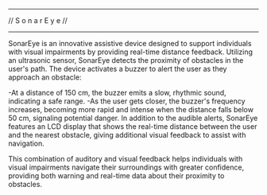 ----------------------

// S o n a r  E y e //   

---------------------- 

SonarEye is an innovative assistive device designed to support individuals with visual impairments by providing real-time distance feedback. Utilizing an ultrasonic sensor, SonarEye detects the proximity of obstacles in the user's path. The device activates a buzzer to alert the user as they approach an obstacle:

-At a distance of 150 cm, the buzzer emits a slow, rhythmic sound, indicating a safe range.
-As the user gets closer, the buzzer's frequency increases, becoming more rapid and intense when the distance falls below 50 cm, signaling potential danger.
In addition to the audible alerts, SonarEye features an LCD display that shows the real-time distance between the user and the nearest obstacle, giving additional visual feedback to assist with navigation.

This combination of auditory and visual feedback helps individuals with visual impairments navigate their surroundings with greater confidence, providing both warning and real-time data about their proximity to obstacles.
